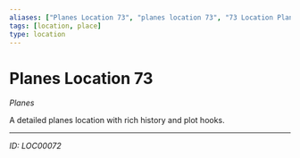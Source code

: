```yaml
---
aliases: ["Planes Location 73", "planes location 73", "73 Location Planes"]
tags: [location, place]
type: location
---
```


# Planes Location 73

*Planes*

A detailed planes location with rich history and plot hooks.

---
*ID: LOC00072*